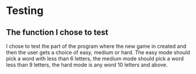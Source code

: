 # Testing

## The function I chose to test 

I chose to test the part of the program where the new game in created and then the user gets a choice of easy, medium or hard. The easy mode should pick a word with less than 6 letters, the medium mode should pick a word less than 9 letters, the hard mode is any word 10 letters and above. 



